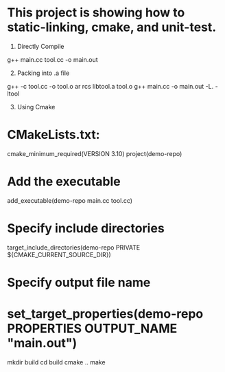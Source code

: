 # This project is showing how to static-linking, cmake, and unit-test.

1. Directly Compile

g++ main.cc tool.cc -o main.out

2. Packing into .a file

g++ -c tool.cc -o tool.o
ar rcs libtool.a tool.o
g++ main.cc -o main.out -L. -ltool

3. Using Cmake

CMakeLists.txt:
==============================================================================
cmake_minimum_required(VERSION 3.10)
project(demo-repo)

# Add the executable
add_executable(demo-repo main.cc tool.cc)

# Specify include directories
target_include_directories(demo-repo PRIVATE ${CMAKE_CURRENT_SOURCE_DIR})

# Specify output file name
set_target_properties(demo-repo PROPERTIES OUTPUT_NAME "main.out")
==============================================================================

mkdir build
cd build
cmake ..
make